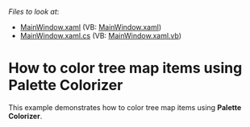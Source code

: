 <!-- default file list -->
*Files to look at*:

* [MainWindow.xaml](./CS/TreeMapPaletteColorizerSample/MainWindow.xaml) (VB: [MainWindow.xaml](./VB/TreeMapPaletteColorizerSample/MainWindow.xaml))
* [MainWindow.xaml.cs](./CS/TreeMapPaletteColorizerSample/MainWindow.xaml.cs) (VB: [MainWindow.xaml.vb](./VB/TreeMapPaletteColorizerSample/MainWindow.xaml.vb))
<!-- default file list end -->
# How to color tree map items using Palette Colorizer


This example demonstrates how to color tree map items using <strong>Palette Colorizer</strong>.

<br/>


